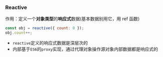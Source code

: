 ### Reactive

作用：定义一个**对象类型**的**响应式**数据(基本数据别用它，用 ref 函数)

```js
const obj = reactive({ count: 0 });
obj.count++;
```

- `reactive`定义的响应式数据是深层次的
- 内部基于`ES6`的`proxy`实现，通过代理对象操作源对象内部数据都是响应式的
